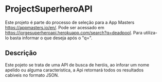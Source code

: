 # ProjectSuperheroAPI

Este projeto é parte do processo de seleção para a App Masters https://appmasters.io/en/.
Pode ser acessado em https://jorgesuperheroapi.herokuapp.com/search?q=deadpool.
Para utiliza-lo basta informar o que deseja após o "q=".

## Descrição
Este pojeto se trata de uma API de busca de heróis, ao inforar um nome apelido ou alguma caracteristica, a Api retornará todos os resultados cabiveis no formato JSON.
